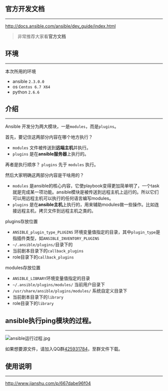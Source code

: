 ## 官方开发文档
----
http://docs.ansible.com/ansible/dev_guide/index.html

> 非常推荐大家看**官方文档**

## 环境
----
本次所用的环境
- ansible `2.3.0.0`
- os `Centos 6.7 X64`
- python `2.6.6`

## 介绍
----
Ansible 开发分为两大模块，一是`modules`，而是`plugins`。

首先，要记住这两部分内容在哪个地方执行？
- `modules` 文件被传送到**远端主机**并执行。
- `plugins` 是在**ansible服务器**上执行的。

再者是执行顺序？
`plugins` 先于 `modules` 执行。

然后大家明确这两部分内容是干啥用的？
- `modules` 是ansible的核心内容，它使playbook变得更加简单明了，一个task就是完成某一项功能。ansible模块是被传送到远程主机上运行的。所以它们可以用远程主机可以执行的任何语言编写modules。
- `plugins` 是在**ansible主机**上执行的，用来辅助modules做一些操作。比如连接远程主机，拷贝文件到远程主机之类的。

plugins存放位置

- `ANSIBLE_plugin_type_PLUGINS` 环境变量值指定的目录，其中`plugin_type`是指插件类型，如`ANSIBLE_INVENTORY_PLUGINS`
- `~/.ansible/plugins/`目录下的
- 当前剧本目录下的`callback_plugins`
- role目录下的`callback_plugins`

modules存放位置

- `ANSIBLE_LIBRARY`环境变量值指定的目录
- `~/.ansible/plugins/modules/` 当前用户目录下
- `/usr/share/ansible/plugins/modules/` 系统自定义目录下
- 当前剧本目录下的`library`
- role目录下的`library`

## ansible执行ping模块的过程。
----
![ansible运行过程.jpg](https://raw.githubusercontent.com/kuailemy123/Ansible-dev/master/ansible运行过程.jpg)

如果想要源文件，请加入QQ群[425931784](http://shang.qq.com/wpa/qunwpa?idkey=47638ae0b21fc2b1e714939524706b1fc405bc04cbd9426a8bcc9ed3d0c83954)，至群文件下载。


## 使用说明
---

http://www.jianshu.com/p/667dabe96f04
